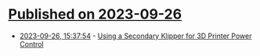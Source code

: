 # [Published on 2023-09-26](index.md)

* [2023-09-26, 15:37:54](https://lobste.rs/s/cb8gpw/using_secondary_klipper_for_3d_printer) - [Using a Secondary Klipper for 3D Printer Power Control](https://www.petekeen.net/secondary-klipper-for-power-control)
